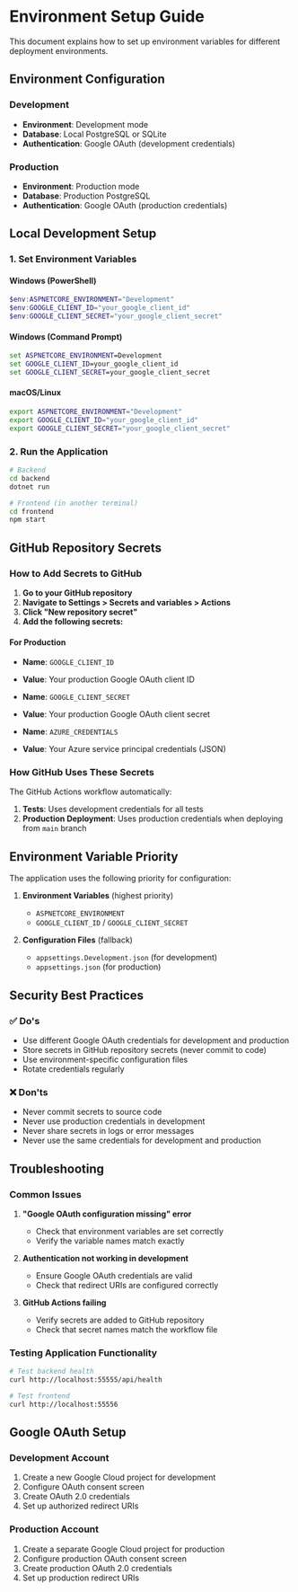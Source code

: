 # Environment Setup Guide

This document explains how to set up environment variables for different deployment environments.

## Environment Configuration

### Development
- **Environment**: Development mode
- **Database**: Local PostgreSQL or SQLite
- **Authentication**: Google OAuth (development credentials)

### Production
- **Environment**: Production mode
- **Database**: Production PostgreSQL
- **Authentication**: Google OAuth (production credentials)

## Local Development Setup

### 1. Set Environment Variables

#### Windows (PowerShell)
```powershell
$env:ASPNETCORE_ENVIRONMENT="Development"
$env:GOOGLE_CLIENT_ID="your_google_client_id"
$env:GOOGLE_CLIENT_SECRET="your_google_client_secret"
```

#### Windows (Command Prompt)
```cmd
set ASPNETCORE_ENVIRONMENT=Development
set GOOGLE_CLIENT_ID=your_google_client_id
set GOOGLE_CLIENT_SECRET=your_google_client_secret
```

#### macOS/Linux
```bash
export ASPNETCORE_ENVIRONMENT="Development"
export GOOGLE_CLIENT_ID="your_google_client_id"
export GOOGLE_CLIENT_SECRET="your_google_client_secret"
```

### 2. Run the Application
```bash
# Backend
cd backend
dotnet run

# Frontend (in another terminal)
cd frontend
npm start
```

## GitHub Repository Secrets

### How to Add Secrets to GitHub

1. **Go to your GitHub repository**
2. **Navigate to Settings > Secrets and variables > Actions**
3. **Click "New repository secret"**
4. **Add the following secrets:**

#### For Production
- **Name**: `GOOGLE_CLIENT_ID`
- **Value**: Your production Google OAuth client ID

- **Name**: `GOOGLE_CLIENT_SECRET`
- **Value**: Your production Google OAuth client secret

- **Name**: `AZURE_CREDENTIALS`
- **Value**: Your Azure service principal credentials (JSON)

### How GitHub Uses These Secrets

The GitHub Actions workflow automatically:
1. **Tests**: Uses development credentials for all tests
2. **Production Deployment**: Uses production credentials when deploying from `main` branch

## Environment Variable Priority

The application uses the following priority for configuration:

1. **Environment Variables** (highest priority)
   - `ASPNETCORE_ENVIRONMENT`
   - `GOOGLE_CLIENT_ID` / `GOOGLE_CLIENT_SECRET`

2. **Configuration Files** (fallback)
   - `appsettings.Development.json` (for development)
   - `appsettings.json` (for production)

## Security Best Practices

### ✅ Do's
- Use different Google OAuth credentials for development and production
- Store secrets in GitHub repository secrets (never commit to code)
- Use environment-specific configuration files
- Rotate credentials regularly

### ❌ Don'ts
- Never commit secrets to source code
- Never use production credentials in development
- Never share secrets in logs or error messages
- Never use the same credentials for development and production

## Troubleshooting

### Common Issues

1. **"Google OAuth configuration missing" error**
   - Check that environment variables are set correctly
   - Verify the variable names match exactly

2. **Authentication not working in development**
   - Ensure Google OAuth credentials are valid
   - Check that redirect URIs are configured correctly

3. **GitHub Actions failing**
   - Verify secrets are added to GitHub repository
   - Check that secret names match the workflow file

### Testing Application Functionality

```bash
# Test backend health
curl http://localhost:55555/api/health

# Test frontend
curl http://localhost:55556
```

## Google OAuth Setup

### Development Account
1. Create a new Google Cloud project for development
2. Configure OAuth consent screen
3. Create OAuth 2.0 credentials
4. Set up authorized redirect URIs

### Production Account
1. Create a separate Google Cloud project for production
2. Configure production OAuth consent screen
3. Create production OAuth 2.0 credentials
4. Set up production redirect URIs 